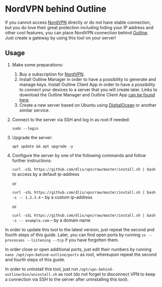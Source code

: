 # NordVPN behind Outline

If you cannot access [NordVPN](https://nordvpn.com/) directly or do not have stable connection, but you do love their
great protection including hiding your IP address and other cool features, you can place NordVPN connection
behind [Outline](https://getoutline.org/). Just create a gateway by using this tool on your server!

## Usage

1. Make some preparations:
    1. Buy a subscription for [NordVPN](https://nordvpn.com/).
    1. Install Outline Manager in order to have a possibility to generate and manage keys. Install Outline Client App in
       order to have a possibility to connect your devices to a server that you will create later. Links to download the
       Outline Manager and Outline Client App [can be found here](https://getoutline.org/).
    1. Create a new server based on Ubuntu using [DigitalOcean](https://digitalocean.com/) or another similar service.

2. Connect to the server via SSH and log in as root if needed:

   ```sudo --login```

3. Upgrade the server:

   ```apt update && apt upgrade -y```

4. Configure the server by one of the following commands and follow further instructions:

   ```curl -sSL https://github.com/dlis/vpn/raw/master/install.sh | bash``` to access by a default ip-address

   or

   ```curl -sSL https://github.com/dlis/vpn/raw/master/install.sh | bash -s -- 1.2.3.4``` – by a custom ip-address

   or

   ```curl -sSL https://github.com/dlis/vpn/raw/master/install.sh | bash -s -- example.com``` – by a domain name

In order to update this tool to the latest version, just repeat the second and fourth steps of this guide. Later, you
can find open ports by running ```ss --processes --listening --tcp``` if you have forgotten them.

In order close or open additional ports, just edit their numbers by running ```nano /opt/vpn-behind-outline/ports``` as
root, whereupon repeat the second and fourth steps of this guide.

In order to uninstall this tool, just run ```/opt/vpn-behind-outline/bin/uninstall.sh``` as root (do not forget to
disconnect VPN to keep a connection via SSH to the server after uninstalling this tool).